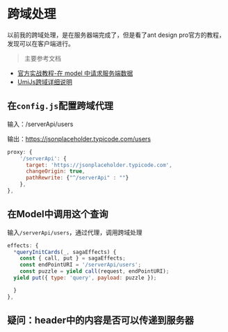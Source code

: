 # 跨域处理

以前我的跨域处理，是在服务器端完成了，但是看了ant design pro官方的教程，发现可以在客户端进行。

> 主要参考文档

* [官方实战教程-在 model 中请求服务端数据](https://www.yuque.com/ant-design/course/ig6mzb)
* [UmiJs跨域详细说明](https://umijs.org/zh/config/#proxy)



## 在`config.js`配置跨域代理

输入：/serverApi/users

输出：https://jsonplaceholder.typicode.com/users



```jsx
proxy: {
	'/serverApi': {
	  target: 'https://jsonplaceholder.typicode.com',
	  changeOrigin: true,
	  pathRewrite: {"^/serverApi" : ""}
	},
},

```



## 在Model中调用这个查询

输入`/serverApi/users`，通过代理，调用跨域处理

```jsx
effects: {
  *queryInitCards(_, sagaEffects) {
    const { call, put } = sagaEffects;
    const endPointURI = '/serverApi/users';
    const puzzle = yield call(request, endPointURI);  
  yield put({ type: 'query', payload: puzzle });

  }
},

```



## 疑问：header中的内容是否可以传递到服务器

